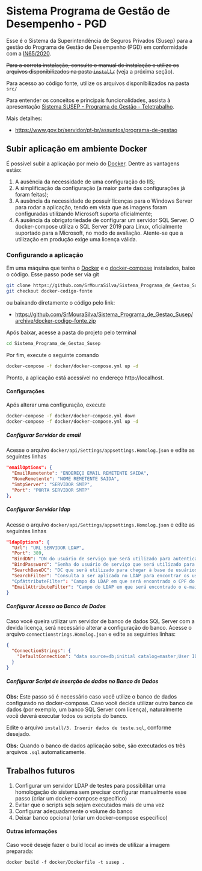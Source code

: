 # Sistema Programa de Gestão de Desempenho - PGD

Esse é o Sistema da Superintendência de Seguros Privados (Susep) para a gestão do Programa de Gestão de Desempenho (PGD) em conformidade com a [IN65/2020](https://www.in.gov.br/en/web/dou/-/instrucao-normativa-n-65-de-30-de-julho-de-2020-269669395).

~~Para a correta instalação, consulte o manual de instalação e utilize os arquivos disponibilizados na pasta `install/`~~ (veja a próxima seção).

Para acesso ao código fonte, utilize os arquivos disponibilizados na pasta `src/`

Para entender os conceitos e principais funcionalidades, assista à apresentação [Sistema SUSEP - Programa de Gestão - Teletrabalho](https://youtu.be/VU_1TTAMg2Y).

Mais detalhes:

* https://www.gov.br/servidor/pt-br/assuntos/programa-de-gestao


## Subir aplicação em ambiente Docker

É possível subir a aplicação por meio do [Docker](https://www.docker.com/). Dentre as vantagens estão:
1. A ausência da necessidade de uma configuração do IIS;
1. A simplificação da configuração (a maior parte das configurações já foram feitas);
1. A ausência da necessidade de possuir licenças para o Windows Server para rodar a aplicação, tendo em vista que as imagens foram configuradas utilizando Microsoft suporta oficialmente;
1. A ausência da obrigatoriedade de configurar um servidor SQL Server. O docker-compose utiliza o SQL Server 2019 para Linux, oficialmente suportado para a Microsoft, no modo de avaliação. Atente-se que a utilização em produção exige uma licença válida.

### Configurando a aplicação

Em uma máquina que tenha o [Docker](https://docs.docker.com/engine/install/) e o [docker-compose](https://docs.docker.com/compose/install/) instalados, baixe o código. Esse passo pode ser via git
```bash
git clone https://github.com/SrMouraSilva/Sistema_Programa_de_Gestao_Susep.git
git checkout docker-codigo-fonte
```
ou baixando diretamente o código pelo link:
* <https://github.com/SrMouraSilva/Sistema_Programa_de_Gestao_Susep/archive/docker-codigo-fonte.zip>

Após baixar, acesse a pasta do projeto pelo terminal
```bash
cd Sistema_Programa_de_Gestao_Susep
```

Por fim, execute o seguinte comando
```bash
docker-compose -f docker/docker-compose.yml up -d
```

Pronto, a aplicação está acessível no endereço http://localhost.

#### Configurações

Após alterar uma configuração, execute
```bash
docker-compose -f docker/docker-compose.yml down
docker-compose -f docker/docker-compose.yml up -d
```

##### Configurar Servidor de email

Acesse o arquivo `docker/api/Settings/appsettings.Homolog.json` e edite as seguintes linhas
```json
"emailOptions": {
  "EmailRemetente": "ENDEREÇO EMAIL REMETENTE SAIDA",
  "NomeRemetente": "NOME REMETENTE SAIDA",
  "SmtpServer": "SERVIDOR SMTP",
  "Port": "PORTA SERVIDOR SMTP"
},
```

##### Configurar Servidor ldap

Acesse o arquivo `docker/api/Settings/appsettings.Homolog.json` e edite as seguintes linhas
```json
"ldapOptions": {
  "Url": "URL SERVIDOR LDAP",
  "Port": 389,
  "BindDN": "DN do usuário de serviço que será utilizado para autenticar no LDAP", //Exemplo: CN=Fulano de tal,CN=Users,DC=orgao
  "BindPassword": "Senha do usuário de serviço que será utilizado para autenticar no LDAP",
  "SearchBaseDC": "DC que será utilizado para chegar à base de usuários no LDAP", //Exemplo: CN=Users,DC=orgao
  "SearchFilter": "Consulta a ser aplicada no LDAP para encontrar os usuários", //Exemplo: (&(objectClass=user)(objectClass=person)(sAMAccountName={0}))
  "CpfAttributeFilter": "Campo do LDAP em que será encontrado o CPF do usuário", 
  "EmailAttributeFilter": "Campo do LDAP em que será encontrado o e-mail do usuário"
}
```

##### Configurar Acesso ao Banco de Dados

Caso você queira utilizar um servidor de banco de dados SQL Server com a devida licença, será necessário alterar a configuração do banco.
Acesse o arquivo `connectionstrings.Homolog.json` e edite as seguintes linhas:
```json
{
  "ConnectionStrings": {
    "DefaultConnection": "data source=db;initial catalog=master;User ID=sa;Password=P1ssw@rd;"
  }
}
```

##### Configurar Script de inserção de dados no Banco de Dados

**Obs:** Este passo só é necessário caso você utilize o banco de dados configurado no docker-compose. Caso você decida utilizar outro banco de dados (por exemplo, um banco SQL Server com licença), naturalmente você deverá executar todos os scripts do banco.

Edite o arquivo `install/3. Inserir dados de teste.sql`, conforme desejado.

**Obs:** Quando o banco de dados aplicação sobe, são executados os três arquivos `.sql` automaticamente.

## Trabalhos futuros

1. Configurar um servidor LDAP de testes para possibilitar uma homologação do sistema sem precisar configurar manualmente esse passo (criar um docker-compose específico)
2. Evitar que o scripts sqls sejam executados mais de uma vez
3. Configurar adequadamente o volume do banco
4. Deixar banco opcional (criar um docker-compose específico)

#### Outras informações

Caso você deseje fazer o build local ao invés de utilizar a imagem preparada:
```
docker build -f docker/Dockerfile -t susep .
```